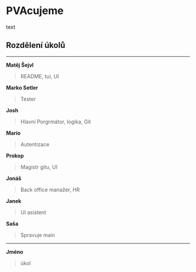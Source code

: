 # PVAcujeme

text

## Rozdělení úkolů
<hr>

**Matěj Šejvl**
> README, tui, UI


**Marko Setler**
> Tester


**Josh**
> Hlavní Porgrmátor, logika, Git


**Mario**
> Autentizace


**Prokop**
> Magistr gitu, UI

**Jonáš**
> Back office manažer, HR

**Janek**
> UI asistent

**Saša**
> Spravuje main

<hr>

**Jméno**
> úkol









